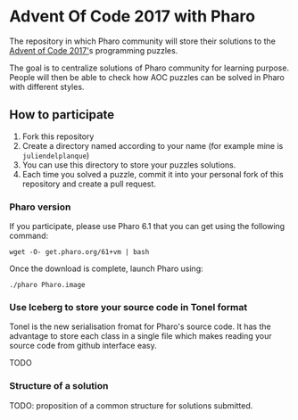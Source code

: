# Advent Of Code 2017 with Pharo
The repository in which Pharo community will store their solutions to the [Advent of Code 2017'](http://adventofcode.com)s programming puzzles.

The goal is to centralize solutions of Pharo community for learning purpose. People will then be able to check how AOC puzzles can be solved in Pharo with different styles.

## How to participate
1. Fork this repository
2. Create a directory named according to your name (for example mine is `juliendelplanque`)
3. You can use this directory to store your puzzles solutions. 
4. Each time you solved a puzzle, commit it into your personal fork of this repository and create a pull request.

### Pharo version
If you participate, please use Pharo 6.1 that you can get using the following command:
```
wget -O- get.pharo.org/61+vm | bash
```

Once the download is complete, launch Pharo using:
```
./pharo Pharo.image
```

### Use Iceberg to store your source code in Tonel format
Tonel is the new serialisation fromat for Pharo's source code. It has the advantage to store each class in a single file which makes reading your source code from github interface easy.

TODO

### Structure of a solution
TODO: proposition of a common structure for solutions submitted.
